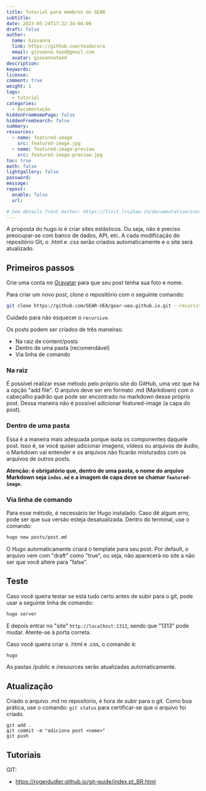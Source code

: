 ```yaml
---
title: Tutorial para membros do GEAR
subtitle:
date: 2023-05-24T17:22:34-04:00
draft: false
author:
  name: Giovanna
  link: https://github.com/teodororo
  email: giovanna.teod@gmail.com
  avatar: giovannateod
description:
keywords:
license:
comment: true
weight: 1
tags:
  - tutorial
categories:
  - Documentação
hiddenFromHomePage: false
hiddenFromSearch: false
summary:
resources:
  - name: featured-image
    src: featured-image.jpg
  - name: featured-image-preview
    src: featured-image-preview.jpg
toc: true
math: false
lightgallery: false
password:
message:
repost:
  enable: false
  url:

# See details front matter: https://fixit.lruihao.cn/documentation/content-management/introduction/#front-matter
---
```


A proposta do hugo.io é criar sites estásticos. Ou seja, não é preciso preocupar-se com banco de dados, API, etc. A cada modificação do repositório Git, o .html e .css serão criados automaticamente e o site será atualizado.




## Primeiros passos 

Crie uma conta no [Gravatar](https://en.gravatar.com/) para que seu post tenha sua foto e nome. 

Para criar um novo post, clone o repositório com o seguinte comando:

```bash
git clone https://github.com/GEAR-UEA/gear-uea.github.io.git --recursive
```
Cuidado para não esquecer o ```recursive```. 

Os posts podem ser criados de três maneiras: 
- Na raiz de content/posts 
- Dentro de uma pasta (recomendável)
- Via linha de comando

### Na raiz 

É possível realizar esse método pelo próprio site do GitHub, uma vez que há a opção "add file". O arquivo deve ser em formato .md (Markdown) com o cabeçalho padrão que pode ser encontrado no markdown desse próprio post. Dessa maneira não é possível adicionar featured-image (a capa do post).

### Dentro de uma pasta

Essa é a maneira mais adequada porque isola os componentes daquele post. Isso é, se você quiser adicionar imagens, vídeos ou arquivos de áudio, o Markdown vai entender e os arquivos não ficarão misturados com os arquivos de outros posts. 

**Atenção: é obrigatório que, dentro de uma pasta, o nome do arquivo Markdown seja ```index.md``` e a imagem de capa deve se chamar ```featured-image```.**

### Via linha de comando 

Para esse método, é necessário ter Hugo instalado. Caso dê algum erro, pode ser que sua versão esteja desatualizada. 
Dentro do terminal, use o comando:
```bash
hugo new posts/post.md
```
O Hugo automaticamente criará o template para seu post. Por default, o arquivo vem com "draft" como "true", ou seja, não aparecerá no site a não ser que você altere para "false". 


## Teste 

Caso você queira testar se está tudo certo antes de subir para o git, pode usar a seguinte linha de comando:

```bash
hugo server
```
E depois entrar no "site" ```http://localhost:1313```, sendo que "1313" pode mudar. Atente-se à porta correta. 

Caso você queira criar o .html e .css, o comando é:
```bash
hugo
```
As pastas /public e /resources serão atualizadas automaticamente. 

## Atualização 

Criado o arquivo .md no repositório, é hora de subir para o git. Como boa prática, use o comando: ```git status``` para certificar-se que o arquivo foi criado. 

```
git add .
git commit -m "adiciona post <nome>"
git push
```

## Tutoriais 

GIT: 
- https://rogerdudler.github.io/git-guide/index.pt_BR.html

